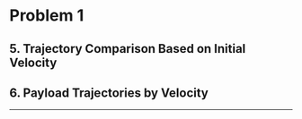 # Problem 1


<h2>5. Trajectory Comparison Based on Initial Velocity</h2>
<canvas id="trajectoryComparison" width="600" height="400"></canvas>

<h2>6. Payload Trajectories by Velocity</h2>
<canvas id="velocityCurves" width="600" height="400"></canvas>

<script>
  new Chart(document.getElementById("trajectoryComparison"), {
    type: 'bar',
    data: {
      labels: ['Reentry (< vₑ)', 'Orbit (≈ vₑ)', 'Escape (> vₑ)'],
      datasets: [{
        label: 'Initial Velocity (m/s)',
        data: [6000, 11200, 14000],
        backgroundColor: ['#ef476f', '#ffd166', '#06d6a0']
      }]
    },
    options: {
      plugins: {
        title: {
          display: true,
          text: 'Trajectory Comparison Based On Initial Velocity'
        }
      },
      scales: {
        y: {
          title: {
            display: true,
            text: 'Velocity (m/s)'
          }
        }
      }
    }
  });

  new Chart(document.getElementById("velocityCurves"), {
    type: 'line',
    data: {
      labels: Array.from({length: 10}, (_, i) => i + 1),
      datasets: [
        {
          label: 'Reentry Path',
          data: [0, 1, 3, 2.5, 2, 1.5, 1.2, 0.8, 0.4, 0.1],
          borderColor: '#ef476f',
          fill: false
        },
        {
          label: 'Orbital Path',
          data: [1, 2, 2.8, 3.5, 3.2, 3.5, 3.2, 3.5, 3.2, 3.5],
          borderColor: '#ffd166',
          fill: false
        },
        {
          label: 'Escape Path',
          data: [2, 3, 4.5, 5, 6, 7, 8, 10, 12, 14],
          borderColor: '#06d6a0',
          fill: false
        }
      ]
    },
    options: {
      plugins: {
        title: {
          display: true,
          text: 'Payload Trajectories by Velocity (Sample Altitudes)'
        }
      },
      scales: {
        y: {
          title: {
            display: true,
            text: 'Relative Altitude'
          }
        },
        x: {
          title: {
            display: true,
            text: 'Time Step'
          }
        }
      }
    }
  });
</script>

<hr>

